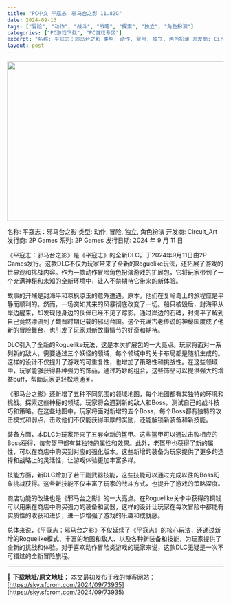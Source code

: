 ```yaml
---
title: "PC中文 平寇志：邪马台之影 11.82G"
date: 2024-09-13
tags: ["冒险", "动作", "战斗", "战略", "探索", "独立", "角色扮演"]
categories: ["PC游戏下载", "PC游戏专区"]
excerpt: "名称: 平寇志：邪马台之影 类型: 动作, 冒险, 独立, 角色扮演 开发商: Circuit_Art 发行商: 2P Games 系列: 2P Games 发行日期: 2024 年 9 月 11 日 《平寇志：邪马台之影》是《平寇志》的全新DLC，于2024年9月11日由2P Games发行。这款&hellip;"
layout: post
---
```


<img class="aligncenter size-full wp-image-73936" src="https://sky.sfcrom.com/wp-content/uploads/2024/09/2024091302571698.webp" alt="" width="660" height="370" />

名称: 平寇志：邪马台之影
类型: 动作, 冒险, 独立, 角色扮演
开发商: Circuit_Art
发行商: 2P Games
系列: 2P Games
发行日期: 2024 年 9 月 11 日

《平寇志：邪马台之影》是《平寇志》的全新DLC，于2024年9月11日由2P Games发行。这款DLC不仅为玩家带来了全新的Roguelike玩法，还拓展了游戏的世界观和挑战内容。作为一款动作冒险角色扮演游戏的扩展包，它将玩家带到了一个充满神秘和未知的全新环境中，让人不禁期待它带来的新体验。

故事的开端是封海平和凉枫凉玉的意外遭遇。原本，他们在复岭岛上的旅程应是平静而顺利的。然而，一场突如其来的风暴彻底改变了一切。船只被毁后，封海平从岸边醒来，却发现他身边的伙伴已经不见了踪影。通过岸边的石碑，封海平了解到自己竟然漂流到了魏晋时期记载的邪马台国。这个充满古老传说的神秘国度成了他新的冒险舞台，也引发了玩家对新故事情节的好奇和期待。

DLC引入了全新的Roguelike玩法，这是本次扩展包的一大亮点。玩家将面对一系列新的敌人，需要通过三个妖怪的领域，每个领域中的关卡布局都是随机生成的。这样的设计不仅提升了游戏的可重复性，也增加了策略性和挑战性。在这些领域中，玩家能够获得各种强力的饰品，通过巧妙的组合，这些饰品可以提供强大的增益buff，帮助玩家更轻松地通关。

《邪马台之影》还新增了五种不同氛围的领域地图，每个地图都有其独特的环境和挑战。探索这些神秘的领域，玩家将会遇到新的敌人和Boss，测试自己的战斗技巧和策略。在这些地图中，玩家将面对新增的五个Boss，每个Boss都有独特的攻击模式和弱点，击败他们不仅能获得丰厚的奖励，还能解锁新装备和新技能。

装备方面，本DLC为玩家带来了五套全新的盔甲。这些盔甲可以通过击败相应的Boss获得，每套盔甲都有其独特的属性和效果。此外，老盔甲也获得了新的属性，可以在商店中购买到对应的强化版本。这些新增的装备为玩家提供了更多的选择和战略上的灵活性，让游戏体验更加丰富多样。

技能方面，新DLC增加了若干副武器技能，这些技能可以通过完成以往的Boss幻象挑战获得。这些新技能不仅丰富了玩家的战斗方式，也提升了游戏的策略深度。

商店功能的改进也是《邪马台之影》的一大亮点。在Roguelike关卡中获得的铜钱可以用来在商店中购买强力的装备和武器，这样的设计让玩家在每次冒险中都能有实质性的收获和进步，进一步增强了游戏的乐趣和成就感。

总体来说，《平寇志：邪马台之影》不仅延续了《平寇志》的核心玩法，还通过新增的Roguelike模式、丰富的地图和敌人、以及各种新装备和技能，为玩家提供了全新的挑战和体验。对于喜欢动作冒险类游戏的玩家来说，这款DLC无疑是一次不可错过的全新冒险旅程。

---
📖 **下载地址/原文地址：** 本文最初发布于我的博客网站：[https://sky.sfcrom.com/2024/09/73935](https://sky.sfcrom.com/2024/09/73935)
